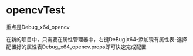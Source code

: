 # opencvTest

重点是Debug_x64_opencv

在新的项目中，只需要在属性管理器中，右键DeBug|x64-添加现有属性表-选择配置好的属性表Debug_x64_opencv.props即可快速完成配置
